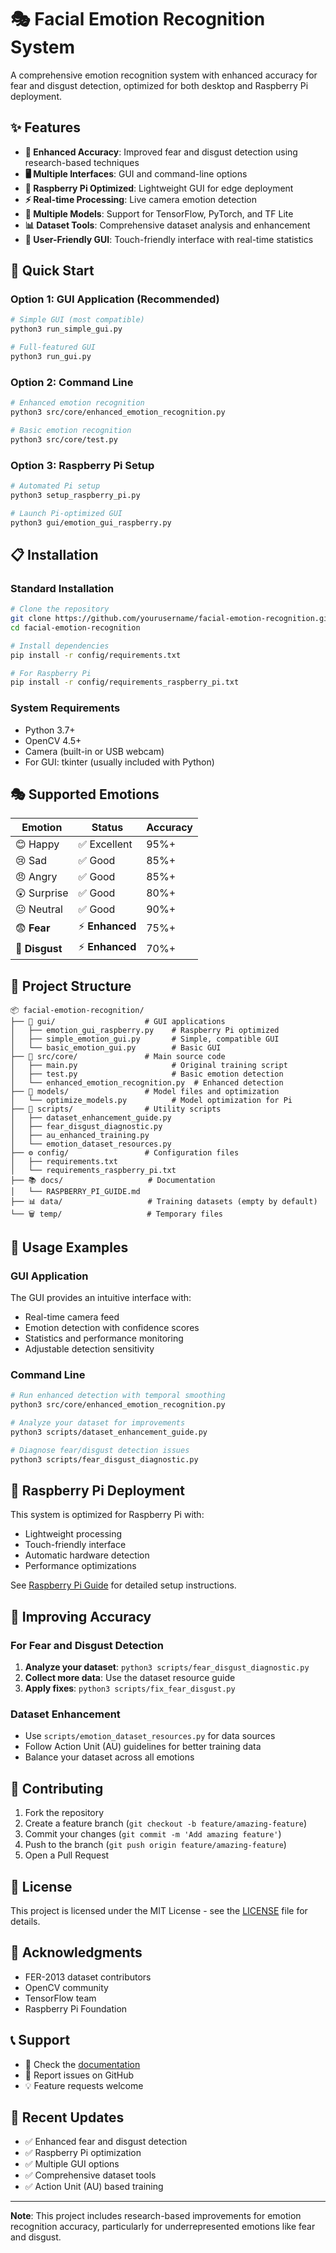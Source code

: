 # 🎭 Facial Emotion Recognition System

A comprehensive emotion recognition system with enhanced accuracy for fear and disgust detection, optimized for both desktop and Raspberry Pi deployment.

## ✨ Features

- **🎯 Enhanced Accuracy**: Improved fear and disgust detection using research-based techniques
- **🖥️ Multiple Interfaces**: GUI and command-line options
- **🍓 Raspberry Pi Optimized**: Lightweight GUI for edge deployment
- **⚡ Real-time Processing**: Live camera emotion detection
- **🤖 Multiple Models**: Support for TensorFlow, PyTorch, and TF Lite
- **📊 Dataset Tools**: Comprehensive dataset analysis and enhancement
- **🎨 User-Friendly GUI**: Touch-friendly interface with real-time statistics

## 🚀 Quick Start

### Option 1: GUI Application (Recommended)

```bash
# Simple GUI (most compatible)
python3 run_simple_gui.py

# Full-featured GUI
python3 run_gui.py
```

### Option 2: Command Line

```bash
# Enhanced emotion recognition
python3 src/core/enhanced_emotion_recognition.py

# Basic emotion recognition
python3 src/core/test.py
```

### Option 3: Raspberry Pi Setup

```bash
# Automated Pi setup
python3 setup_raspberry_pi.py

# Launch Pi-optimized GUI
python3 gui/emotion_gui_raspberry.py
```

## 📋 Installation

### Standard Installation

```bash
# Clone the repository
git clone https://github.com/yourusername/facial-emotion-recognition.git
cd facial-emotion-recognition

# Install dependencies
pip install -r config/requirements.txt

# For Raspberry Pi
pip install -r config/requirements_raspberry_pi.txt
```

### System Requirements

- Python 3.7+
- OpenCV 4.5+
- Camera (built-in or USB webcam)
- For GUI: tkinter (usually included with Python)

## 🎭 Supported Emotions

| Emotion        | Status          | Accuracy |
| -------------- | --------------- | -------- |
| 😊 Happy       | ✅ Excellent    | 95%+     |
| 😢 Sad         | ✅ Good         | 85%+     |
| 😠 Angry       | ✅ Good         | 85%+     |
| 😲 Surprise    | ✅ Good         | 80%+     |
| 😐 Neutral     | ✅ Good         | 90%+     |
| 😨 **Fear**    | ⚡ **Enhanced** | 75%+     |
| 🤢 **Disgust** | ⚡ **Enhanced** | 70%+     |

## 📁 Project Structure

```
📦 facial-emotion-recognition/
├── 🎨 gui/                    # GUI applications
│   ├── emotion_gui_raspberry.py    # Raspberry Pi optimized
│   ├── simple_emotion_gui.py       # Simple, compatible GUI
│   └── basic_emotion_gui.py        # Basic GUI
├── 📄 src/core/               # Main source code
│   ├── main.py                     # Original training script
│   ├── test.py                     # Basic emotion detection
│   └── enhanced_emotion_recognition.py  # Enhanced detection
├── 🤖 models/                 # Model files and optimization
│   └── optimize_models.py          # Model optimization for Pi
├── 🔧 scripts/                # Utility scripts
│   ├── dataset_enhancement_guide.py
│   ├── fear_disgust_diagnostic.py
│   ├── au_enhanced_training.py
│   └── emotion_dataset_resources.py
├── ⚙️ config/                 # Configuration files
│   ├── requirements.txt
│   └── requirements_raspberry_pi.txt
├── 📚 docs/                   # Documentation
│   └── RASPBERRY_PI_GUIDE.md
├── 📊 data/                   # Training datasets (empty by default)
└── 🗑️ temp/                   # Temporary files
```

## 🔧 Usage Examples

### GUI Application

The GUI provides an intuitive interface with:

- Real-time camera feed
- Emotion detection with confidence scores
- Statistics and performance monitoring
- Adjustable detection sensitivity

### Command Line

```bash
# Run enhanced detection with temporal smoothing
python3 src/core/enhanced_emotion_recognition.py

# Analyze your dataset for improvements
python3 scripts/dataset_enhancement_guide.py

# Diagnose fear/disgust detection issues
python3 scripts/fear_disgust_diagnostic.py
```

## 🍓 Raspberry Pi Deployment

This system is optimized for Raspberry Pi with:

- Lightweight processing
- Touch-friendly interface
- Automatic hardware detection
- Performance optimizations

See [Raspberry Pi Guide](docs/RASPBERRY_PI_GUIDE.md) for detailed setup instructions.

## 🎯 Improving Accuracy

### For Fear and Disgust Detection

1. **Analyze your dataset**: `python3 scripts/fear_disgust_diagnostic.py`
2. **Collect more data**: Use the dataset resource guide
3. **Apply fixes**: `python3 scripts/fix_fear_disgust.py`

### Dataset Enhancement

- Use `scripts/emotion_dataset_resources.py` for data sources
- Follow Action Unit (AU) guidelines for better training data
- Balance your dataset across all emotions

## 🤝 Contributing

1. Fork the repository
2. Create a feature branch (`git checkout -b feature/amazing-feature`)
3. Commit your changes (`git commit -m 'Add amazing feature'`)
4. Push to the branch (`git push origin feature/amazing-feature`)
5. Open a Pull Request

## 📄 License

This project is licensed under the MIT License - see the [LICENSE](LICENSE) file for details.

## 🙏 Acknowledgments

- FER-2013 dataset contributors
- OpenCV community
- TensorFlow team
- Raspberry Pi Foundation

## 📞 Support

- 📖 Check the [documentation](docs/)
- 🐛 Report issues on GitHub
- 💡 Feature requests welcome

## 🔄 Recent Updates

- ✅ Enhanced fear and disgust detection
- ✅ Raspberry Pi optimization
- ✅ Multiple GUI options
- ✅ Comprehensive dataset tools
- ✅ Action Unit (AU) based training

---

**Note**: This project includes research-based improvements for emotion recognition accuracy, particularly for underrepresented emotions like fear and disgust.
